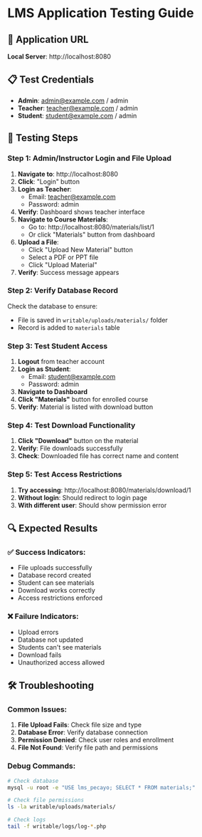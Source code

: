 # LMS Application Testing Guide

## 🚀 Application URL
**Local Server**: http://localhost:8080

## 📋 Test Credentials
- **Admin**: admin@example.com / admin
- **Teacher**: teacher@example.com / admin  
- **Student**: student@example.com / admin

## 🧪 Testing Steps

### Step 1: Admin/Instructor Login and File Upload

1. **Navigate to**: http://localhost:8080
2. **Click**: "Login" button
3. **Login as Teacher**: 
   - Email: teacher@example.com
   - Password: admin
4. **Verify**: Dashboard shows teacher interface
5. **Navigate to Course Materials**:
   - Go to: http://localhost:8080/materials/list/1
   - Or click "Materials" button from dashboard
6. **Upload a File**:
   - Click "Upload New Material" button
   - Select a PDF or PPT file
   - Click "Upload Material"
7. **Verify**: Success message appears

### Step 2: Verify Database Record

Check the database to ensure:
- File is saved in `writable/uploads/materials/` folder
- Record is added to `materials` table

### Step 3: Test Student Access

1. **Logout** from teacher account
2. **Login as Student**:
   - Email: student@example.com
   - Password: admin
3. **Navigate to Dashboard**
4. **Click "Materials"** button for enrolled course
5. **Verify**: Material is listed with download button

### Step 4: Test Download Functionality

1. **Click "Download"** button on the material
2. **Verify**: File downloads successfully
3. **Check**: Downloaded file has correct name and content

### Step 5: Test Access Restrictions

1. **Try accessing**: http://localhost:8080/materials/download/1
2. **Without login**: Should redirect to login page
3. **With different user**: Should show permission error

## 🔍 Expected Results

### ✅ Success Indicators:
- File uploads successfully
- Database record created
- Student can see materials
- Download works correctly
- Access restrictions enforced

### ❌ Failure Indicators:
- Upload errors
- Database not updated
- Students can't see materials
- Download fails
- Unauthorized access allowed

## 🛠️ Troubleshooting

### Common Issues:
1. **File Upload Fails**: Check file size and type
2. **Database Error**: Verify database connection
3. **Permission Denied**: Check user roles and enrollment
4. **File Not Found**: Verify file path and permissions

### Debug Commands:
```bash
# Check database
mysql -u root -e "USE lms_pecayo; SELECT * FROM materials;"

# Check file permissions
ls -la writable/uploads/materials/

# Check logs
tail -f writable/logs/log-*.php
```
